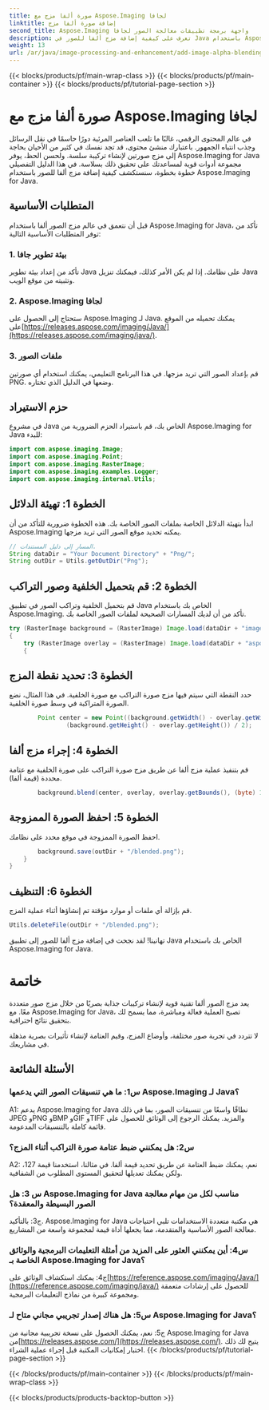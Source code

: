 ```yaml
---
title: صورة ألفا مزج مع Aspose.Imaging لجافا
linktitle: إضافة صورة ألفا مزج
second_title: Aspose.Imaging واجهة برمجة تطبيقات معالجة الصور لجافا
description: تعرف على كيفية إضافة مزج ألفا للصور في Java باستخدام Aspose.Imaging. قم بإنشاء تأثيرات بصرية مذهلة مع إرشادات خطوة بخطوة.
weight: 13
url: /ar/java/image-processing-and-enhancement/add-image-alpha-blending/
---
```


{{< blocks/products/pf/main-wrap-class >}}
{{< blocks/products/pf/main-container >}}
{{< blocks/products/pf/tutorial-page-section >}}

# صورة ألفا مزج مع Aspose.Imaging لجافا

في عالم المحتوى الرقمي، غالبًا ما تلعب العناصر المرئية دورًا حاسمًا في نقل الرسائل وجذب انتباه الجمهور. باعتبارك منشئ محتوى، قد تجد نفسك في كثير من الأحيان بحاجة إلى مزج صورتين لإنشاء تركيبة سلسة. ولحسن الحظ، يوفر Aspose.Imaging for Java مجموعة أدوات قوية لمساعدتك على تحقيق ذلك بسلاسة. في هذا الدليل التفصيلي خطوة بخطوة، سنستكشف كيفية إضافة مزج ألفا للصور باستخدام Aspose.Imaging for Java.

## المتطلبات الأساسية

قبل أن نتعمق في عالم مزج الصور ألفا باستخدام Aspose.Imaging for Java، تأكد من توفر المتطلبات الأساسية التالية:

### 1. بيئة تطوير جافا
تأكد من إعداد بيئة تطوير Java على نظامك. إذا لم يكن الأمر كذلك، فيمكنك تنزيل Java وتثبيته من موقع الويب.

### 2. Aspose.Imaging لجافا
ستحتاج إلى الحصول على Aspose.Imaging لـ Java. يمكنك تحميله من الموقع على[https://releases.aspose.com/imaging/Java/](https://releases.aspose.com/imaging/java/).

### 3. ملفات الصور
قم بإعداد الصور التي تريد مزجها. في هذا البرنامج التعليمي، يمكنك استخدام أي صورتين PNG. وضعها في الدليل الذي تختاره.

## حزم الاستيراد

في مشروع Java الخاص بك، قم باستيراد الحزم الضرورية من Aspose.Imaging for Java للبدء:

```java
import com.aspose.imaging.Image;
import com.aspose.imaging.Point;
import com.aspose.imaging.RasterImage;
import com.aspose.imaging.examples.Logger;
import com.aspose.imaging.internal.Utils;
```

## الخطوة 1: تهيئة الدلائل

ابدأ بتهيئة الدلائل الخاصة بملفات الصور الخاصة بك. هذه الخطوة ضرورية للتأكد من أن Aspose.Imaging يمكنه تحديد موقع الصور التي تريد مزجها.

```java
// المسار إلى دليل المستندات.
String dataDir = "Your Document Directory" + "Png/";
String outDir = Utils.getOutDir("Png");
```

## الخطوة 2: قم بتحميل الخلفية وصور التراكب

قم بتحميل الخلفية وتراكب الصور في تطبيق Java الخاص بك باستخدام Aspose.Imaging. تأكد من أن لديك المسارات الصحيحة لملفات الصور الخاصة بك.

```java
try (RasterImage background = (RasterImage) Image.load(dataDir + "image0.png"))
{
    try (RasterImage overlay = (RasterImage) Image.load(dataDir + "aspose_logo.png"))
    {
```

## الخطوة 3: تحديد نقطة المزج

حدد النقطة التي سيتم فيها مزج صورة التراكب مع صورة الخلفية. في هذا المثال، نضع الصورة المتراكبة في وسط صورة الخلفية.

```java
        Point center = new Point((background.getWidth() - overlay.getWidth()) / 2,
                (background.getHeight() - overlay.getHeight()) / 2);
```

## الخطوة 4: إجراء مزج ألفا

قم بتنفيذ عملية مزج ألفا عن طريق مزج صورة التراكب على صورة الخلفية مع عتامة محددة (قيمة ألفا).

```java
        background.blend(center, overlay, overlay.getBounds(), (byte) 127);
```

## الخطوة 5: احفظ الصورة الممزوجة

احفظ الصورة الممزوجة في موقع محدد على نظامك.

```java
        background.save(outDir + "/blended.png");
    }
}
```

## الخطوة 6: التنظيف

قم بإزالة أي ملفات أو موارد مؤقتة تم إنشاؤها أثناء عملية المزج.

```java
Utils.deleteFile(outDir + "/blended.png");
```

تهانينا! لقد نجحت في إضافة مزج ألفا للصور إلى تطبيق Java الخاص بك باستخدام Aspose.Imaging for Java.

# خاتمة

يعد مزج الصور ألفا تقنية قوية لإنشاء تركيبات جذابة بصريًا من خلال مزج صور متعددة معًا. مع Aspose.Imaging for Java، تصبح العملية فعالة ومباشرة، مما يسمح لك بتحقيق نتائج احترافية.

لا تتردد في تجربة صور مختلفة، وأوضاع المزج، وقيم العتامة لإنشاء تأثيرات بصرية مذهلة في مشاريعك.

## الأسئلة الشائعة

### س1: ما هي تنسيقات الصور التي يدعمها Aspose.Imaging لـ Java؟

A1: يدعم Aspose.Imaging for Java نطاقًا واسعًا من تنسيقات الصور، بما في ذلك JPEG وPNG وBMP وGIF وTIFF والمزيد. يمكنك الرجوع إلى الوثائق للحصول على قائمة كاملة بالتنسيقات المدعومة.

### س2: هل يمكنني ضبط عتامة صورة التراكب أثناء المزج؟

A2: نعم، يمكنك ضبط العتامة عن طريق تحديد قيمة ألفا. في مثالنا، استخدمنا قيمة 127، ولكن يمكنك تعديلها لتحقيق المستوى المطلوب من الشفافية.

### س 3: هل Aspose.Imaging for Java مناسب لكل من مهام معالجة الصور البسيطة والمعقدة؟

ج3: بالتأكيد. Aspose.Imaging for Java هي مكتبة متعددة الاستخدامات تلبي احتياجات معالجة الصور الأساسية والمتقدمة، مما يجعلها أداة قيمة لمجموعة واسعة من المشاريع.

### س4: أين يمكنني العثور على المزيد من أمثلة التعليمات البرمجية والوثائق الخاصة بـ Aspose.Imaging for Java؟

 ج4: يمكنك استكشاف الوثائق على[https://reference.aspose.com/imaging/Java/](https://reference.aspose.com/imaging/java/) للحصول على إرشادات متعمقة ومجموعة كبيرة من نماذج التعليمات البرمجية.

### س5: هل هناك إصدار تجريبي مجاني متاح لـ Aspose.Imaging for Java؟

 ج5: نعم، يمكنك الحصول على نسخة تجريبية مجانية من Aspose.Imaging for Java من[https://releases.aspose.com/](https://releases.aspose.com/). يتيح لك ذلك اختبار إمكانيات المكتبة قبل إجراء عملية الشراء.
{{< /blocks/products/pf/tutorial-page-section >}}

{{< /blocks/products/pf/main-container >}}
{{< /blocks/products/pf/main-wrap-class >}}

{{< blocks/products/products-backtop-button >}}
